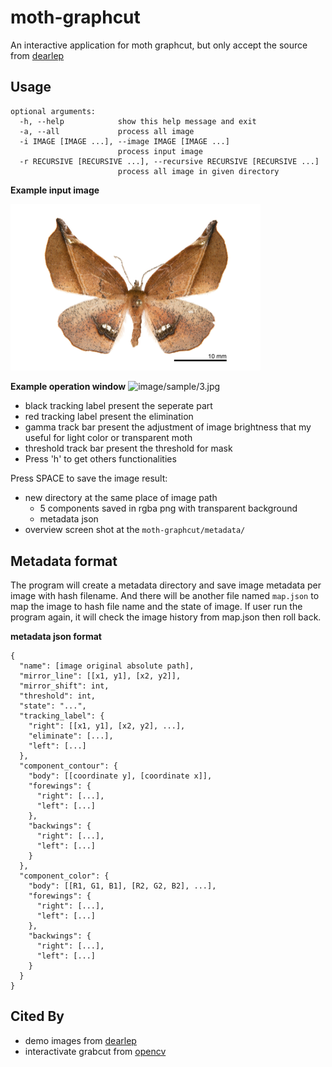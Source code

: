 # moth-graphcut
An interactive application for moth graphcut, but only accept the source from [dearlep](http://dearlep.tw/)
## Usage

```
optional arguments:
  -h, --help            show this help message and exit
  -a, --all             process all image
  -i IMAGE [IMAGE ...], --image IMAGE [IMAGE ...]
                        process input image
  -r RECURSIVE [RECURSIVE ...], --recursive RECURSIVE [RECURSIVE ...]
                        process all image in given directory
```

**Example input image**

<img src="https://github.com/afunTW/moth-graphcut/raw/master/image/sample/3.jpg" alt="0" width="400">

**Example operation window**
![image/sample/3.jpg](https://user-images.githubusercontent.com/4820492/28349942-5a76d20c-6c78-11e7-92cf-d7141bbb8917.png)

- black tracking label present the seperate part
- red tracking label present the elimination
- gamma track bar present the adjustment of image brightness that my useful for light color or transparent moth
- threshold track bar present the threshold for mask
- Press 'h' to get others functionalities

Press SPACE to save the image result:

- new directory at the same place of image path
  - 5 components saved in rgba png with transparent background 
  - metadata json
- overview screen shot at the `moth-graphcut/metadata/`

## Metadata format
The program will create a metadata directory and save image metadata per image with hash filename. And there will be another file named `map.json` to map the image to hash file name and the state of image. If user run the program again, it will check the image history from map.json then roll back.

**metadata json format**
```
{
  "name": [image original absolute path],
  "mirror_line": [[x1, y1], [x2, y2]],
  "mirror_shift": int,
  "threshold": int,
  "state": "...",
  "tracking_label": {
    "right": [[x1, y1], [x2, y2], ...],
    "eliminate": [...],
    "left": [...]
  },
  "component_contour": {
    "body": [[coordinate y], [coordinate x]],
    "forewings": {
      "right": [...],
      "left": [...]
    },
    "backwings": {
      "right": [...],
      "left": [...]
    }
  },
  "component_color": {
    "body": [[R1, G1, B1], [R2, G2, B2], ...],
    "forewings": {
      "right": [...],
      "left": [...]
    },
    "backwings": {
      "right": [...],
      "left": [...]
    }    
  }
}
```

## Cited By
* demo images from [dearlep](http://dearlep.tw/)
* interactivate grabcut from [opencv](https://github.com/opencv/opencv/blob/master/samples/python/grabcut.py)
